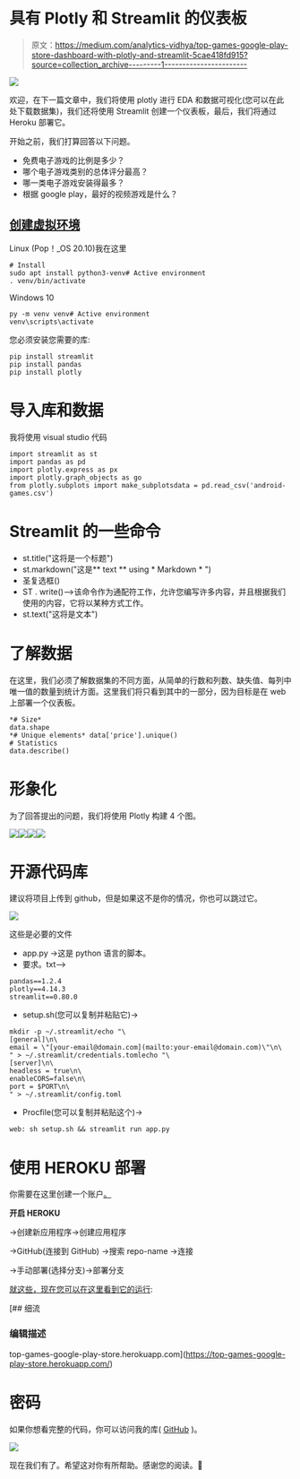# 具有 Plotly 和 Streamlit 的仪表板

> 原文：<https://medium.com/analytics-vidhya/top-games-google-play-store-dashboard-with-plotly-and-streamlit-5cae418fd915?source=collection_archive---------1----------------------->

![](img/73971645036241652022b96b70faf96a.png)

欢迎，在下一篇文章中，我们将使用 plotly 进行 EDA 和数据可视化(您可以在此处下载数据集)，我们还将使用 Streamlit 创建一个仪表板，最后，我们将通过 Heroku 部署它。

开始之前，我们打算回答以下问题。

*   免费电子游戏的比例是多少？
*   哪个电子游戏类别的总体评分最高？
*   哪一类电子游戏安装得最多？
*   根据 google play，最好的视频游戏是什么？

## [创建虚拟环境](https://avyllesca.medium.com/python-virtual-environment-linux-9bab86bae567)

Linux (Pop！_OS 20.10)我在这里

```
# Install
sudo apt install python3-venv# Active environment
. venv/bin/activate
```

Windows 10

```
py -m venv venv# Active environment
venv\scripts\activate
```

您必须安装您需要的库:

```
pip install streamlit
pip install pandas
pip install plotly
```

# 导入库和数据

我将使用 visual studio 代码

```
import streamlit as st
import pandas as pd
import plotly.express as px
import plotly.graph_objects as go
from plotly.subplots import make_subplotsdata = pd.read_csv('android-games.csv')
```

# Streamlit 的一些命令

*   st.title("这将是一个标题")
*   st.markdown("这是** text ** using * Markdown * ")
*   圣复选框()
*   ST . write()-->该命令作为通配符工作，允许您编写许多内容，并且根据我们使用的内容，它将以某种方式工作。
*   st.text("这将是文本")

# 了解数据

在这里，我们必须了解数据集的不同方面，从简单的行数和列数、缺失值、每列中唯一值的数量到统计方面。这里我们将只看到其中的一部分，因为目标是在 web 上部署一个仪表板。

```
*# Size*
data.shape
*# Unique elements* data['price'].unique()
# Statistics
data.describe()
```

# 形象化

为了回答提出的问题，我们将使用 Plotly 构建 4 个图。

![](img/e80b887b4d549f95f6dff9f34a1edc18.png)![](img/817068771efccd989156bbe490ee46eb.png)![](img/42da51c242dac99cf160c00547368af9.png)![](img/d6763eccb42d0a661c1b0b5a29497fe3.png)

# 开源代码库

建议将项目上传到 github，但是如果这不是你的情况，你也可以跳过它。

![](img/508c22a543afee7308df4e96ce1f0969.png)

这些是必要的文件

*   app.py ->这是 python 语言的脚本。
*   要求。txt-->

```
pandas==1.2.4
plotly==4.14.3
streamlit==0.80.0
```

*   setup.sh(您可以复制并粘贴它)->

```
mkdir -p ~/.streamlit/echo "\
[general]\n\
email = \"[your-email@domain.com](mailto:your-email@domain.com)\"\n\
" > ~/.streamlit/credentials.tomlecho "\
[server]\n\
headless = true\n\
enableCORS=false\n\
port = $PORT\n\
" > ~/.streamlit/config.toml
```

*   Procfile(您可以复制并粘贴这个)->

```
web: sh setup.sh && streamlit run app.py
```

# 使用 HEROKU 部署

你需要在这里创建一个账户[。](https://signup.heroku.com/)

**开启 HEROKU**

→创建新应用程序→创建应用程序

→GitHub(连接到 GitHub) →搜索 repo-name →连接

→手动部署(选择分支)→部署分支

[就这些，现在您可以在这里看到它的运行](https://top-games-google-play-store.herokuapp.com/):

 [## 细流

### 编辑描述

top-games-google-play-store.herokuapp.com](https://top-games-google-play-store.herokuapp.com/) 

# 密码

如果你想看完整的代码，你可以访问我的库( [GitHub](https://github.com/anthoguille/sreamlit_top_games_google_play_store/tree/master) )。

![](img/2101ce0c19f56a9be10d49d188fc8478.png)

现在我们有了。希望这对你有所帮助。感谢您的阅读。🐼